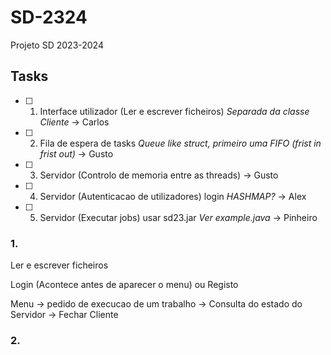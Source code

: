 # SD-2324

Projeto SD 2023-2024


## Tasks

- [ ] 1. Interface utilizador (Ler e escrever ficheiros) *Separada da classe Cliente* -> Carlos
- [ ] 2. Fila de espera de tasks *Queue like struct, primeiro uma FIFO (frist in frist out)* -> Gusto
- [ ] 3. Servidor (Controlo de memoria entre as threads) -> Gusto
- [ ] 4. Servidor (Autenticacao de utilizadores) login *HASHMAP?* -> Alex
- [ ] 5. Servidor (Executar jobs) usar sd23.jar *Ver example.java* -> Pinheiro


### 1. 

Ler e escrever ficheiros

Login (Acontece antes de aparecer o menu)
ou
Registo

Menu 
-> pedido de execucao de um trabalho
-> Consulta do estado do Servidor 
-> Fechar Cliente

### 2. 

